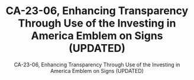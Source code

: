 ---
layout: resources-landing
title: CA-23-06, Enhancing Transparency Through Use of the Investing in America Emblem on Signs (UPDATED)
subtitle: CA-23-06, Enhancing Transparency Through Use of the Investing in America Emblem on Signs (UPDATED)
doc-link: ../assets/files/CA-23-06_Enhancing Transparency Through Use of the Investing in America Emblem on Signs.pdf
type: financial-assistance
filters: financial-assistance controller-alerts
---